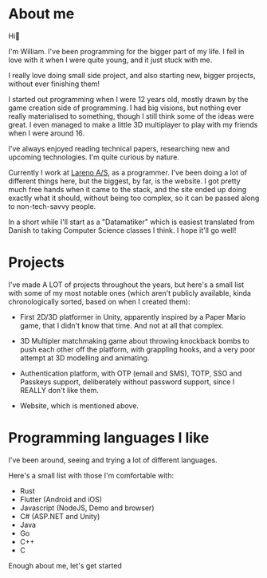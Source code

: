 # About me

Hi👋

I'm William. I've been programming for the bigger part of my life. I fell in love with it when I were quite young, and it just stuck with me.

I really love doing small side project, and also starting new, bigger projects, without ever finishing them!

I started out programming when I were 12 years old, mostly drawn by the game creation side of programming. I had big visions, but nothing ever really materialised to something, though I still think some of the ideas were great. I even managed to make a little 3D multiplayer to play with my friends when I were around 16.

I've always enjoyed reading technical papers, researching new and upcoming technologies. I'm quite curious by nature.

Currently I work at [Lareno A/S](lareno.dk), as a programmer. I've been doing a lot of different things here, but the biggest, by far, is the website. I got pretty much free hands when it came to the stack, and the site ended up doing exactly what it should, without being too complex, so it can be passed along to non-tech-savvy people.

In a short while I'll start as a "Datamatiker" which is easiest translated from Danish to taking Computer Science classes I think. I hope it'll go well!

# Projects

I've made A LOT of projects throughout the years, but here's a small list with some of my most notable ones (which aren't publicly available, kinda chronologically sorted, based on when I created them):

- First 2D/3D platformer in Unity, apparently inspired by a Paper Mario game, that I didn't know that time. And not at all that complex.

- 3D Multipler matchmaking game about throwing knockback bombs to push each other off the platform, with grappling hooks, and a very poor attempt at 3D modelling and animating.

- Authentication platform, with OTP (email and SMS), TOTP, SSO and Passkeys support, deliberately without password support, since I REALLY don't like them.

- Website, which is mentioned above.

# Programming languages I like

I've been around, seeing and trying a lot of different languages.

Here's a small list with those I'm comfortable with:
- Rust
- Flutter (Android and iOS)
- Javascript (NodeJS, Demo and browser)
- C# (ASP.NET and Unity)
- Java
- Go
- C++
- C

Enough about me, let's get started
